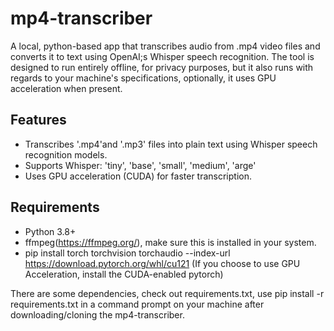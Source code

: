 # mp4-transcriber
A local, python-based app that transcribes audio from .mp4 video files and converts it to text using OpenAI;s Whisper speech recognition. The tool is designed to run entirely offline, for privacy purposes, but it also runs with regards to your machine's specifications, optionally, it uses GPU acceleration when present.

## Features
- Transcribes '.mp4'and '.mp3' files into plain text using Whisper speech recognition models.
- Supports Whisper: 'tiny', 'base', 'small', 'medium', 'arge'
- Uses GPU acceleration (CUDA) for faster transcription.

## Requirements

- Python 3.8+
- ffmpeg(https://ffmpeg.org/), make sure this is installed in your system.
- pip install torch torchvision torchaudio --index-url https://download.pytorch.org/whl/cu121 (If you choose to use GPU Acceleration, install the CUDA-enabled pytorch)

There are some dependencies, check out requirements.txt, use pip install -r requirements.txt in a command prompt on your machine after downloading/cloning the mp4-transcriber.

